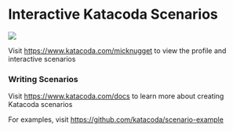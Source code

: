 # Interactive Katacoda Scenarios

[![](http://shields.katacoda.com/katacoda/micknugget/count.svg)](https://www.katacoda.com/micknugget "Get your profile on Katacoda.com")

Visit https://www.katacoda.com/micknugget to view the profile and interactive scenarios

### Writing Scenarios
Visit https://www.katacoda.com/docs to learn more about creating Katacoda scenarios

For examples, visit https://github.com/katacoda/scenario-example
